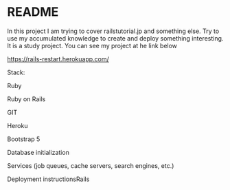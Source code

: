 # README
In this project I am trying to cover railstutorial.jp and something else. Try to use my accumulated knowledge to create and deploy something interesting. It is a study project. You can see my project at he link below 

https://rails-restart.herokuapp.com/


Stack: 

Ruby 

Ruby on Rails

GIT

Heroku

Bootstrap 5

Database initialization

Services (job queues, cache servers, search engines, etc.)

Deployment instructionsRails
